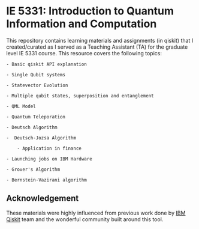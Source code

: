 # IE 5331: Introduction to Quantum Information and Computation

This repository contains learning materials and assignments (in qiskit) that I created/curated as I served as a Teaching Assistant (TA) for the graduate level IE 5331 course. This resource covers the following topics:

    - Basic qiskit API explanation 

    - Single Qubit systems

    - Statevector Evolution

    - Multiple qubit states, superposition and entanglement

    - QML Model

    - Quantum Teleporation

    - Deutsch Algorithm

    -  Deutsch-Jozsa Algorithm 

        - Application in finance

    - Launching jobs on IBM Hardware

    - Grover's Algorithm

    - Bernstein-Vazirani algorithm

## Acknowledgement
These materials were highly influenced from previous work done by [IBM Qiskit](https://qiskit.org) team and the wonderful community built around this tool.
